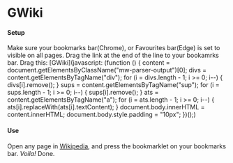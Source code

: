 # GWiki

#### Setup
Make sure your bookmarks bar(Chrome), or Favourites bar(Edge) is set to visible on all pages.
Drag the link at the end of the line to your bookamrks bar. Drag this: [GWiki](javascript: (function () { content = document.getElementsByClassName("mw-parser-output")[0]; divs = content.getElementsByTagName("div"); for (i = divs.length - 1; i >= 0; i--) { divs[i].remove(); } sups = content.getElementsByTagName("sup"); for (i = sups.length - 1; i >= 0; i--) { sups[i].remove(); } ats = content.getElementsByTagName("a"); for (i = ats.length - 1; i >= 0; i--) { ats[i].replaceWith(ats[i].textContent); } document.body.innerHTML = content.innerHTML; document.body.style.padding = "10px"; })();)

#### Use
Open any page in [Wikipedia](https://www.wikipedia.com), and press the bookmarklet on your bookmarks bar. _Voila!_ Done.